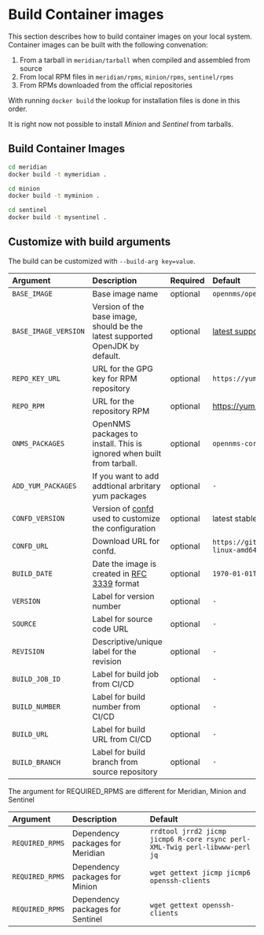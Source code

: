 # Build Container images

This section describes how to build container images on your local system.
Container images can be built with the following convenation:

1. From a tarball in `meridian/tarball` when compiled and assembled from source
2. From local RPM files in `meridian/rpms`, `minion/rpms`, `sentinel/rpms`
3. From RPMs downloaded from the official repositories

With running `docker build` the lookup for installation files is done in this order.

It is right now not possible to install _Minion_ and _Sentinel_ from tarballs.

## Build Container Images

```bash
cd meridian
docker build -t mymeridian .
```

```bash
cd minion
docker build -t myminion .
```

```bash
cd sentinel
docker build -t mysentinel .
```

## Customize with build arguments

The build can be customized with `--build-arg key=value`.

| Argument             | Description                                                                   | Required | Default
|:-------------------- |:------------------------------------------------------------------------------|:---------|:-----------------
| `BASE_IMAGE`         | Base image name                                                               | optional | `opennms/openjdk`
| `BASE_IMAGE_VERSION` | Version of the base image, should be the latest supported OpenJDK by default. | optional | [latest supported OpenJDK](https://hub.docker.com/r/opennms/openjdk/tags)
| `REPO_KEY_URL`       | URL for the GPG key for RPM repository                                        | optional | `https://yum.opennms.org/OPENNMS-GPG-KEY`
| `REPO_RPM`           | URL for the repository RPM                                                    | optional | https://yum.opennms.org/repofiles/opennms-repo-stable-rhel8.noarch.rpm
| `ONMS_PACKAGES`      | OpenNMS packages to install. This is ignored when built from tarball.         | optional | `opennms-core opennms-webapp-jetty opennms-webapp-remoting opennms-webapp-hawtio`
| `ADD_YUM_PACKAGES`   | If you want to add addtional arbritary yum packages                           | optional | `-`
| `CONFD_VERSION`      | Version of [confd](https://github.com/kelseyhightower/confd/releases) used to customize the configuration | optional | latest stable
| `CONFD_URL`          | Download URL for confd.                                                       | optional | `https://github.com/kelseyhightower/confd/releases/download/v${CONFD_VERSION}/confd-${CONFD_VERSION}-linux-amd64`
| `BUILD_DATE`         | Date the image is created in [RFC 3339](https://tools.ietf.org/html/rfc3339#section-5.6) format | optional | `1970-01-01T00:00:00+0000`
| `VERSION`            | Label for version number                                                      | optional | `-`
| `SOURCE`             | Label for source code URL                                                     | optional | `-`
| `REVISION`           | Descriptive/unique label for the revision                                     | optional | `-`
| `BUILD_JOB_ID`       | Label for build job from CI/CD                                                | optional | `-`
| `BUILD_NUMBER`       | Label for build number from CI/CD                                             | optional | `-`
| `BUILD_URL`          | Label for build URL from CI/CD                                                | optional | `-`
| `BUILD_BRANCH`       | Label for build branch from source repository                                 | optional | `-`


The argument for REQUIRED_RPMS are different for Meridian, Minion and Sentinel

| Argument        | Description                      | Default
|:----------------|:---------------------------------|:----------
| `REQUIRED_RPMS` | Dependency packages for Meridian | `rrdtool jrrd2 jicmp jicmp6 R-core rsync perl-XML-Twig perl-libwww-perl jq`
| `REQUIRED_RPMS` | Dependency packages for Minion   | `wget gettext jicmp jicmp6 openssh-clients`
| `REQUIRED_RPMS` | Dependency packages for Sentinel | `wget gettext openssh-clients`
